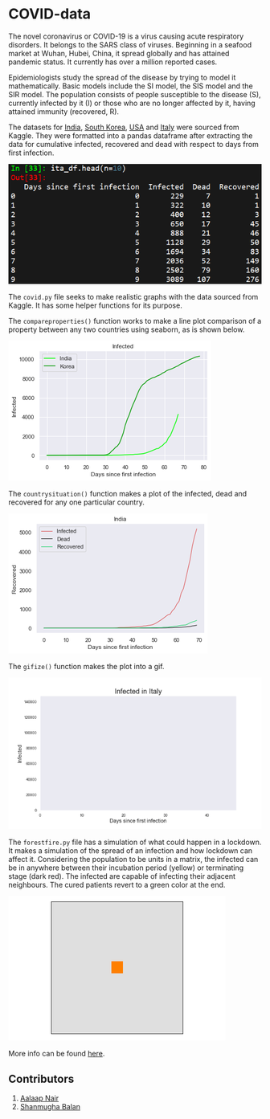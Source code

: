 # COVID-data

The novel coronavirus or COVID-19 is a virus causing acute respiratory disorders. It belongs to the SARS class of viruses. Beginning in a seafood market at Wuhan, Hubei, China, it spread globally and has attained pandemic status. It currently has over a million reported cases.

Epidemiologists study the spread of the disease by trying to model it mathematically. Basic models include the SI model, the SIS model and the SIR model. The population consists of people susceptible to the disease (S), currently infected by it (I) or those who are no longer affected by it, having attained immunity (recovered, R).

The datasets for [India](https://www.kaggle.com/sudalairajkumar/covid19-in-india), [South Korea](https://www.kaggle.com/kimjihoo/coronavirusdataset), [USA](https://www.kaggle.com/sudalairajkumar/covid19-in-usa) and [Italy](https://www.kaggle.com/sudalairajkumar/covid19-in-italy/data) were sourced from Kaggle. They were formatted into a pandas dataframe after extracting the data for cumulative infected, recovered and dead with respect to days from first infection.

![Italy's dataset](https://github.com/sbalan7/COVID-data/blob/master/images/italy_head.png)

The `covid.py` file seeks to make realistic graphs with the data sourced from Kaggle. It has some helper functions for its purpose.

The `compareproperties()` function works to make a line plot comparison of a property between any two countries using seaborn, as is shown below.

![Infected, India vs South Korea](https://github.com/sbalan7/COVID-data/blob/master/images/ind_vs_kor.png)

The `countrysituation()` function makes a plot of the infected, dead and recovered for any one particular country.

![India's infected, dead and recovered](https://github.com/sbalan7/COVID-data/blob/master/images/ind_situation.png)

The `gifize()` function makes the plot into a gif.

![Infected in Italy](https://github.com/sbalan7/COVID-data/blob/master/images/covid.gif)

The `forestfire.py` file has a simulation of what could happen in a lockdown. It makes a simulation of the spread of an infection and how lockdown can affect it. Considering the population to be units in a matrix, the infected can be in anywhere between their incubation period (yellow) or terminating stage (dark red). The infected are capable of infecting their adjacent neighbours. The cured patients revert to a green color at the end.

![Spread Simulation](https://github.com/sbalan7/COVID-data/blob/master/images/spread.gif)

More info can be found [here](https://www.youtube.com/watch?v=dQw4w9WgXcQ).

## Contributors
1. [Aalaap Nair](https://github.com/fermiverse)
2. [Shanmugha Balan](https://github.com/sbalan7)
